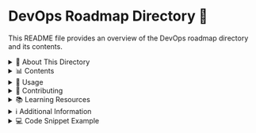 # DevOps Roadmap Directory 🚀

This README file provides an overview of the DevOps roadmap directory and its contents.

<details>
<summary>📂 About This Directory</summary>

This directory is dedicated to my personal DevOps learning journey and roadmap. It contains resources, notes, and projects related to various DevOps tools and technologies. Currently, it focuses on Docker and Ubuntu, but it may expand to include other DevOps-related topics in the future.

</details>

<details>
<summary>📊 Contents</summary>

The current contents of this directory include:

-   🐳 Docker-related files and projects
-   🐧 Ubuntu-related notes and configurations

As the DevOps roadmap progresses, this directory may grow to include:

-   🚢 Containerization and orchestration tools (e.g., Kubernetes)
-   🔄 CI/CD pipeline configurations
-   🏗️ Infrastructure as Code (IaC) scripts
-   ☁️ Cloud platform-specific resources
-   📊 Monitoring and logging tool configurations
-   🛠️ Scripting and automation files
</details>

<details>
<summary>🔧 Usage</summary>

To use the contents of this directory:

1. Clone or download the repository containing this DevOps roadmap directory.
2. Navigate to this directory in your terminal or file explorer.
3. Explore the Docker and Ubuntu subdirectories for specific resources and projects.
4. Follow any instructions provided in individual project README files or documentation.
 </details>

<details>
<summary>🤝 Contributing</summary>

If you wish to contribute to this DevOps roadmap:

1. Fork the repository.
2. Create a new branch for your feature, project, or additional DevOps topic.
3. Make your changes and commit them with clear, descriptive messages.
4. Push your changes to your fork.
5. Create a pull request to the main repository.
 </details>

<details>
<summary>📚 Learning Resources</summary>

As this is a personal DevOps roadmap, you may find the following resources helpful:

-   [Official Docker documentation](https://docs.docker.com/)
-   [Ubuntu documentation](https://help.ubuntu.com/)
-   [DevOps Roadmap](https://roadmap.sh/devops)
</details>

<details>
<summary>ℹ️ Additional Information</summary>

This directory is a work in progress and will be updated as new DevOps topics are explored and learned. Feel free to check back regularly for new content related to DevOps practices, tools, and technologies.

If you have any questions or suggestions regarding this DevOps roadmap, please feel free to open an issue in the repository or contact the repository owner.

</details>

<details>
<summary>💻 Code Snippet Example</summary>

Here's a simple Docker command to run an Ubuntu container:

```
docker pull ubuntu:latest
```

```
docker run -it -d --name container_name ubuntu:latest
```

```
docker exec -it container_name /bin/bash
```

And you're done. You just created a ubuntu container and you're inside it.

</details>
